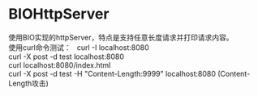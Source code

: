 # BIOHttpServer
使用BIO实现的httpServer，特点是支持任意长度请求并打印请求内容。  
使用curl命令测试：  
curl -I localhost:8080  
curl -X post -d test localhost:8080  
curl localhost:8080/index.html  
curl -X post -d test -H "Content-Length:9999" localhost:8080 (Content-Length攻击)
